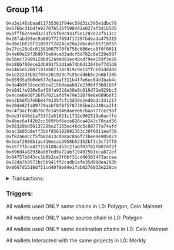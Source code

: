 ## Group 114

```0x7e5e0153eb432d972cbeed2315eb374a80343816
0xa3e146abaad11735361f94ec59d31c395e1dbc79
0x676bcd1bdfe92707b516f598442a027af2d1b5d5
0xafff62e9ed3273fc5f69c933f5e1207e23f513cc
0x28fabd93ec9a80b7727094f1729fbdeada475315
0xd8e1bf25f318997f2d24ce20a2dbcde585710f55
0x27cc28e0c01381007570fb756c606eca0f0f0011
0x4e60e19f3b9076e64ce03adcf6d782c8e529e507
0x5bec72909120bd52a9a081ec48cd79ee259f3e26
0xb8bbf00ece2db991f51d1a67db6d1364be77d1d8
0x6465e52007191e807134c919c9e13ffc691dd4dd
0x1e222d3b52f89e261929c7c55edd6b5c2e6bf28b
0x95935a0b0de677e3aaaf311b4f7e6ec84d1bab4c
0xda4b9f39cec99ca2150daaab82e2396ff3b0185f
0xb8d1fe930e5af59fa9328e30e8c916d71e929bc3
0x4cce8e00f36f07021af8fe79e31879e8e089b0f3
0xe2b58fb7ebb8479135fcfc3d39e2ed0adc331217
0x20de82fa89779aabf8f8f5f87305be2a348ca3f4
0xc4f3acfed678cfe145946daee66cbaa777ce29af
0xbe3fd40d1a733f2a51021c1732e902519a6acffd
0x4bec6af42b2cc509fbf6ece826ca4243c78cad56
0x08328bd5613728be27155ec46dc5c88777a74afd
0xac1b05b8eff3bbf856182092363c30f0011eaf38
0xf82a60ccf5fb82413cd88ac8a6f73bee9e905023
0x3eaf2866b1ac410ecaa3958b52152bf3c3cf3ff0
0xb5f7f6ce427150188c452c2fa6f03762f087df2f
0x696d4a82930a867ed9a72abf194925b1eca872ef
0x84757b043cc1b0b2ce3f6bf31cd46383473accee
0x22da7b9572bc5b941ff2cadb1afe35d90dea293b
0x0667d1510df51cd40f8e84e1fab0276033e228ce
```
<details>
<summary>Transactions:</summary>

Hashes: 

Wallet: 0x7e5e0153eb432d972cbeed2315eb374a80343816

       Hash: 0x62f984bf52b447686d248e94bd196b88f6940efb9257ad23657034647e2dca65
         - source chain: Polygon
         - destination chain: Celo Mainnet
         - project: Merkly
         - contract: 0x0e1f20075c90ab31fc2dd91e536e6990262cf76d
         - value USD: 0.03101855912
       Hash: 0xb42dfd9412f575bb43f8035dba6a431c9510f7b66dcf84bf53ac11ad1f4a7eb3
         - source chain: Polygon
         - destination chain: Celo Mainnet
         - project: Merkly
         - contract: 0x0e1f20075c90ab31fc2dd91e536e6990262cf76d
         - value USD: 0.03102455143
       Hash: 0x7feb4178f2c56a7969a7f65d56de6fd495a2d43cbf9c9c50b790575aae875e83
         - source chain: Polygon
         - destination chain: Celo Mainnet
         - project: Merkly
         - contract: 0x0e1f20075c90ab31fc2dd91e536e6990262cf76d
         - value USD: 0.03078061819
       Hash: 0xbac7182d89a2a31905fd07c59ec33273e3324fdb9c20f61c9355b4344380f0eb
         - source chain: Polygon
         - destination chain: Celo Mainnet
         - project: Merkly
         - contract: 0x0e1f20075c90ab31fc2dd91e536e6990262cf76d
         - value USD: 0.02561695299
       Hash: 0x33000745a811a9e25eb7d8b11df18de00040c068154222b09fbe7005447a8d6e
         - source chain: Polygon
         - destination chain: Celo Mainnet
         - project: Merkly
         - contract: 0xa184998ec58dc1da77a1f9f1e361541257a50cf4
         - value USD: 2.392664822e-05
Wallet: 0xa3e146abaad11735361f94ec59d31c395e1dbc79

       Hash:0x4f907ad8d56dbd32e7a86129a725158742bc688adb3ecf997310663bf4a0e61a
         - source chain: Polygon
         - destination chain: Celo Mainnet
         - project: Merkly
         - contract: 0x0e1f20075c90ab31fc2dd91e536e6990262cf76d
         - value USD: 0.03016553489
       Hash:0x75a6a139b7d437b96b73c0c3f481add2fdd77962cf124991d0aac3ef92467003
         - source chain: Polygon
         - destination chain: Celo Mainnet
         - project: Merkly
         - contract: 0x0e1f20075c90ab31fc2dd91e536e6990262cf76d
         - value USD: 0.02510041634
       Hash:0xf4ede1d8768a57e6a343d008cc253d9428e942f5798ca35c259b4e2900ac3c3f
         - source chain: Polygon
         - destination chain: Celo Mainnet
         - project: Merkly
         - contract: 0x0e1f20075c90ab31fc2dd91e536e6990262cf76d
         - value USD: 0.03022266622
       Hash:0x7ef857587220f72d9752974296957b904fadaa729e18a3137eba6afaf65649a7
         - source chain: Polygon
         - destination chain: Celo Mainnet
         - project: Merkly
         - contract: 0x0e1f20075c90ab31fc2dd91e536e6990262cf76d
         - value USD: 0.02504791375
       Hash:0x0f4c20889700de505fc4b8446c71c01b7767ce756630c62076d7d2f3c9495586
         - source chain: Polygon
         - destination chain: Celo Mainnet
         - project: Merkly
         - contract: 0xa184998ec58dc1da77a1f9f1e361541257a50cf4
         - value USD: 3.20158117e-05
Wallet: 0x676bcd1bdfe92707b516f598442a027af2d1b5d5

       Hash:0x5816490a8bc4bbc3cd99446be983efa312c53d8a94266b578050b83f27e4410b
         - source chain: Polygon
         - destination chain: Celo Mainnet
         - project: Merkly
         - contract: 0x0e1f20075c90ab31fc2dd91e536e6990262cf76d
         - value USD: 0.02956041834
       Hash:0x86766dbc3fe951c121e8fc7aacadc236238b2791dab53f99cb9b22fe7fba27d4
         - source chain: Polygon
         - destination chain: Celo Mainnet
         - project: Merkly
         - contract: 0x0e1f20075c90ab31fc2dd91e536e6990262cf76d
         - value USD: 0.0289820464
       Hash:0xc8aefc910429e94d948d06ea85a9707917bc8cb6083b0e1212f7180048d6df0b
         - source chain: Polygon
         - destination chain: Celo Mainnet
         - project: Merkly
         - contract: 0x0e1f20075c90ab31fc2dd91e536e6990262cf76d
         - value USD: 0.02587080167
       Hash:0xb35599f948da55db57cc64e7ff8db44e0f45944ab9efe37c04740b661f19a06d
         - source chain: Polygon
         - destination chain: Celo Mainnet
         - project: Merkly
         - contract: 0x0e1f20075c90ab31fc2dd91e536e6990262cf76d
         - value USD: 0.02471972953
       Hash:0xb03c5ff67c90b12e98e4accc0ae748228157b45d077546fc1857e7f340ab037a
         - source chain: Polygon
         - destination chain: Celo Mainnet
         - project: Merkly
         - contract: 0xa184998ec58dc1da77a1f9f1e361541257a50cf4
         - value USD: 2.390220555e-05
Wallet: 0xafff62e9ed3273fc5f69c933f5e1207e23f513cc

       Hash:0xe1cc7a88fc1f4b3ef0c2cd9ee248d2a282c4e4e0706003e61cbd01f7f50d1f6d
         - source chain: Polygon
         - destination chain: Celo Mainnet
         - project: Merkly
         - contract: 0x0e1f20075c90ab31fc2dd91e536e6990262cf76d
         - value USD: 0.02632283048
       Hash:0xeb8095107fb830cd9083917635f390df5dd37818969813493b75f484d638ac71
         - source chain: Polygon
         - destination chain: Celo Mainnet
         - project: Merkly
         - contract: 0x0e1f20075c90ab31fc2dd91e536e6990262cf76d
         - value USD: 0.02818593634
       Hash:0x52aa1d067aa2bf5f1d22da306c332368212763a00506a6acc0bd31691237d05b
         - source chain: Polygon
         - destination chain: Celo Mainnet
         - project: Merkly
         - contract: 0x0e1f20075c90ab31fc2dd91e536e6990262cf76d
         - value USD: 0.03025723673
       Hash:0x5d7844d9b2614b5df0f396367b1e2c511f0792620a2151d996e5a9d116653b2e
         - source chain: Polygon
         - destination chain: Celo Mainnet
         - project: Merkly
         - contract: 0x0e1f20075c90ab31fc2dd91e536e6990262cf76d
         - value USD: 0.02581062733
       Hash:0x1610c403273d171e591baaba46e63c5c9e1748f1ab525d27de509a8648e2ddd0
         - source chain: Polygon
         - destination chain: Celo Mainnet
         - project: Merkly
         - contract: 0xa184998ec58dc1da77a1f9f1e361541257a50cf4
         - value USD: 4.615531971e-06
Wallet: 0x28fabd93ec9a80b7727094f1729fbdeada475315

       Hash:0xdeabedcc5622724a86c978fe4196f02c3f9f1827f5aa9b33b292c22285a62b74
         - source chain: Polygon
         - destination chain: Celo Mainnet
         - project: Merkly
         - contract: 0x0e1f20075c90ab31fc2dd91e536e6990262cf76d
         - value USD: 0.02849086314
       Hash:0xde5a2ebac9a2e54a0810b6615d4fef021ccd391429a5e741143747395b1dca05
         - source chain: Polygon
         - destination chain: Celo Mainnet
         - project: Merkly
         - contract: 0x0e1f20075c90ab31fc2dd91e536e6990262cf76d
         - value USD: 0.03082908505
       Hash:0x1edab8fa74b1570474d6c239fd56b17c5e18a6fa74147fb26768769415b18cd3
         - source chain: Polygon
         - destination chain: Celo Mainnet
         - project: Merkly
         - contract: 0x0e1f20075c90ab31fc2dd91e536e6990262cf76d
         - value USD: 0.02651718982
       Hash:0x79c40196bfd8dd04f03759ecc07f338094a33331b6ee5d6f8346b68a7022837a
         - source chain: Polygon
         - destination chain: Celo Mainnet
         - project: Merkly
         - contract: 0x0e1f20075c90ab31fc2dd91e536e6990262cf76d
         - value USD: 0.02460969241
       Hash:0x5b7daf62ed5e1267ffafc16a7c41259f626b8e3ea8e7d16650191d831f817dee
         - source chain: Polygon
         - destination chain: Celo Mainnet
         - project: Merkly
         - contract: 0xa184998ec58dc1da77a1f9f1e361541257a50cf4
         - value USD: 2.952789713e-05
Wallet: 0xd8e1bf25f318997f2d24ce20a2dbcde585710f55

       Hash:0xda58099b5269f238b2753134fdaa0d33cbec2d11a0a48b03e40aa6b16eca35e8
         - source chain: Polygon
         - destination chain: Celo Mainnet
         - project: Merkly
         - contract: 0x0e1f20075c90ab31fc2dd91e536e6990262cf76d
         - value USD: 0.03026931506
       Hash:0x3dd796939817bb4e8ebc1438548b61841bb8ef819c7e36f602b6e3699f7bec9c
         - source chain: Polygon
         - destination chain: Celo Mainnet
         - project: Merkly
         - contract: 0x0e1f20075c90ab31fc2dd91e536e6990262cf76d
         - value USD: 0.02709306558
       Hash:0x5d949d543ae3e650e703ad6d52d0f3e816cf163d5b3ea009247d0d2291dfb6cc
         - source chain: Polygon
         - destination chain: Celo Mainnet
         - project: Merkly
         - contract: 0x0e1f20075c90ab31fc2dd91e536e6990262cf76d
         - value USD: 0.02767007617
       Hash:0xdc7fbcdd2d606088230af8872f09689165adcbcecda45d90ba4114109a2047ee
         - source chain: Polygon
         - destination chain: Celo Mainnet
         - project: Merkly
         - contract: 0x0e1f20075c90ab31fc2dd91e536e6990262cf76d
         - value USD: 0.02491702187
       Hash:0xffe778a7b319209e0c3ef4a64db93aba1e6f01f48496d59459c81ba0616979ce
         - source chain: Polygon
         - destination chain: Celo Mainnet
         - project: Merkly
         - contract: 0x0e1f20075c90ab31fc2dd91e536e6990262cf76d
         - value USD: 0.02603361646
Wallet: 0x27cc28e0c01381007570fb756c606eca0f0f0011

       Hash:0x9d75542d0e7971b1e98dc9325d4c5584438a439b5d5ece93a7b61e1787655973
         - source chain: Polygon
         - destination chain: Celo Mainnet
         - project: Merkly
         - contract: 0x0e1f20075c90ab31fc2dd91e536e6990262cf76d
         - value USD: 0.02703706184
       Hash:0xcab016617b59d33cb181319230e1ae84cb34f7517f99f77f83aeef031f8b8841
         - source chain: Polygon
         - destination chain: Celo Mainnet
         - project: Merkly
         - contract: 0x0e1f20075c90ab31fc2dd91e536e6990262cf76d
         - value USD: 0.02676781584
       Hash:0xa0bc9d8e10e3630c819b5914304a77ecdf51b10c6c970ae2e6258f0e94325fea
         - source chain: Polygon
         - destination chain: Celo Mainnet
         - project: Merkly
         - contract: 0x0e1f20075c90ab31fc2dd91e536e6990262cf76d
         - value USD: 0.03069700579
       Hash:0xbc103588da9953f9fafd406b3bf47d27df8a958570f0403b3e3a23f39f6486c6
         - source chain: Polygon
         - destination chain: Celo Mainnet
         - project: Merkly
         - contract: 0x0e1f20075c90ab31fc2dd91e536e6990262cf76d
         - value USD: 0.02342839647
       Hash:0x82e586d7bd5482577e7bddfaaece53e689faecd0fc1a56d1b9c2bf310ce6573d
         - source chain: Polygon
         - destination chain: Celo Mainnet
         - project: Merkly
         - contract: 0x0e1f20075c90ab31fc2dd91e536e6990262cf76d
         - value USD: 0.02492304315
Wallet: 0x4e60e19f3b9076e64ce03adcf6d782c8e529e507

       Hash:0x6070a9729de9d20b8843ce0136ed4dd20e51381b56bcc0b7d61cfeb7617e5b3d
         - source chain: Polygon
         - destination chain: Celo Mainnet
         - project: Merkly
         - contract: 0x0e1f20075c90ab31fc2dd91e536e6990262cf76d
         - value USD: 0.02516359022
       Hash:0xaa7d6f39e1c8574c7ce6d64d79f9d95caa2a4908f72b9bc4ddcdc1a8a87a53af
         - source chain: Polygon
         - destination chain: Celo Mainnet
         - project: Merkly
         - contract: 0x0e1f20075c90ab31fc2dd91e536e6990262cf76d
         - value USD: 0.02407529437
       Hash:0xc0014839481d93b533af3c03dd36ce385ab0dd4bc2f42ee126d830e7844bb6f4
         - source chain: Polygon
         - destination chain: Celo Mainnet
         - project: Merkly
         - contract: 0x0e1f20075c90ab31fc2dd91e536e6990262cf76d
         - value USD: 0.02789357854
       Hash:0xdc5e9d6547c2343266ec318a3846d01e8f2cc592dafe8d1be5dea7a13bfd8e12
         - source chain: Polygon
         - destination chain: Celo Mainnet
         - project: Merkly
         - contract: 0x0e1f20075c90ab31fc2dd91e536e6990262cf76d
         - value USD: 0.02850984142
       Hash:0xd35426148a42fc0e33c90852a59dfeaf5034b9f1ae834f2d5e8e867ee21d049e
         - source chain: Polygon
         - destination chain: Celo Mainnet
         - project: Merkly
         - contract: 0x0e1f20075c90ab31fc2dd91e536e6990262cf76d
         - value USD: 0.0269328602
Wallet: 0x5bec72909120bd52a9a081ec48cd79ee259f3e26

       Hash:0x9312b55b9155b7424d22c56187d407dcdecf410728fb9e6d1de1411d8aad7ae8
         - source chain: Polygon
         - destination chain: Celo Mainnet
         - project: Merkly
         - contract: 0x0e1f20075c90ab31fc2dd91e536e6990262cf76d
         - value USD: 0.02441531014
       Hash:0xdf3d0d92d8362e111394fd5450abcafa0393e1adcdd2f65c63462474b1267d71
         - source chain: Polygon
         - destination chain: Celo Mainnet
         - project: Merkly
         - contract: 0x0e1f20075c90ab31fc2dd91e536e6990262cf76d
         - value USD: 0.02998616587
       Hash:0xbc3c55792ae33ab14ac5edec75ecf660be8271b2ca721d098f95888facbd98fd
         - source chain: Polygon
         - destination chain: Celo Mainnet
         - project: Merkly
         - contract: 0x0e1f20075c90ab31fc2dd91e536e6990262cf76d
         - value USD: 0.03162719372
       Hash:0xdcf42d8875bd8ebd23648d8b9bea24d57c537791e1963c6b1c2a7ee29fcd85ab
         - source chain: Polygon
         - destination chain: Celo Mainnet
         - project: Merkly
         - contract: 0x0e1f20075c90ab31fc2dd91e536e6990262cf76d
         - value USD: 0.02341488398
       Hash:0xbf51c8f65aeb67ea3820b5de86f21a8741c26b787185917fc42c55d0cdf367bf
         - source chain: Polygon
         - destination chain: Celo Mainnet
         - project: Merkly
         - contract: 0x0e1f20075c90ab31fc2dd91e536e6990262cf76d
         - value USD: 0.02599101215
Wallet: 0xb8bbf00ece2db991f51d1a67db6d1364be77d1d8

       Hash:0x3e3afac37ab6de43c7a232efa47ad97b697251cd02dc6245974d8d827d93606b
         - source chain: Polygon
         - destination chain: Celo Mainnet
         - project: Merkly
         - contract: 0x0e1f20075c90ab31fc2dd91e536e6990262cf76d
         - value USD: 0.02517230036
       Hash:0x09bcfd25c602e1cd35d4d72709c71ee7be47a260e863623aa1f1f64b38403f51
         - source chain: Polygon
         - destination chain: Celo Mainnet
         - project: Merkly
         - contract: 0x0e1f20075c90ab31fc2dd91e536e6990262cf76d
         - value USD: 0.02886314774
       Hash:0x7bc446fb7e8ee5a781f9f22b50274ff6a78960f7a47ec2fbf23e6f87dd691441
         - source chain: Polygon
         - destination chain: Celo Mainnet
         - project: Merkly
         - contract: 0x0e1f20075c90ab31fc2dd91e536e6990262cf76d
         - value USD: 0.02977324958
       Hash:0xdc1367368a3c9f54224e60c907f42c7b8ab864d646abda2044c823391089484b
         - source chain: Polygon
         - destination chain: Celo Mainnet
         - project: Merkly
         - contract: 0x0e1f20075c90ab31fc2dd91e536e6990262cf76d
         - value USD: 0.02490050661
       Hash:0x753aa05f1800d0098d8c20aaa7c8ff8af4b348d7297aa420da171273b40e9b8e
         - source chain: Polygon
         - destination chain: Celo Mainnet
         - project: Merkly
         - contract: 0x0e1f20075c90ab31fc2dd91e536e6990262cf76d
         - value USD: 0.02263116469
Wallet: 0x6465e52007191e807134c919c9e13ffc691dd4dd

       Hash:0x4e8a9fc95bed744cbe81aef07333fd81b397bdaa31b0168b3d355f103770341f
         - source chain: Polygon
         - destination chain: Celo Mainnet
         - project: Merkly
         - contract: 0x0e1f20075c90ab31fc2dd91e536e6990262cf76d
         - value USD: 0.02676546388
       Hash:0x8bf69c0bb4f1f451e3383862ce378a8c6c404a868fa39839bbaa311797660383
         - source chain: Polygon
         - destination chain: Celo Mainnet
         - project: Merkly
         - contract: 0x0e1f20075c90ab31fc2dd91e536e6990262cf76d
         - value USD: 0.02529716974
       Hash:0xc4ae5a4c7805cb843b3b84b72466cb89377370472f762c70749e76157d418917
         - source chain: Polygon
         - destination chain: Celo Mainnet
         - project: Merkly
         - contract: 0x0e1f20075c90ab31fc2dd91e536e6990262cf76d
         - value USD: 0.02928372074
       Hash:0x991d65af156ee89f4641dc11d8cb6ea59af9a14281698f48bf57de3feabf3fd2
         - source chain: Polygon
         - destination chain: Celo Mainnet
         - project: Merkly
         - contract: 0x0e1f20075c90ab31fc2dd91e536e6990262cf76d
         - value USD: 0.02811948075
       Hash:0xc8b0993427f21ed44a93f5895cebdda58675bba39faac09fee73e9d99efd550a
         - source chain: Polygon
         - destination chain: Celo Mainnet
         - project: Merkly
         - contract: 0x0e1f20075c90ab31fc2dd91e536e6990262cf76d
         - value USD: 0.02790905534
       Hash:0xd1b3c11f4fd8ce14e6f8055c85c9d5db0391fb18d45417a700a1f5a91946e697
         - source chain: Polygon
         - destination chain: Celo Mainnet
         - project: Merkly
         - contract: 0xa184998ec58dc1da77a1f9f1e361541257a50cf4
         - value USD: 1.172578734e-05
Wallet: 0x1e222d3b52f89e261929c7c55edd6b5c2e6bf28b

       Hash:0x9def53c1fd92b2bda0964c0cd86c232536b5bf0e0d946aab24a911af1a970e93
         - source chain: Polygon
         - destination chain: Celo Mainnet
         - project: Merkly
         - contract: 0x0e1f20075c90ab31fc2dd91e536e6990262cf76d
         - value USD: 0.02462752079
       Hash:0xa9403fcee18df166258aaa2a5102adef9875a54c0eaed416772bc99b27dc1ad9
         - source chain: Polygon
         - destination chain: Celo Mainnet
         - project: Merkly
         - contract: 0x0e1f20075c90ab31fc2dd91e536e6990262cf76d
         - value USD: 0.03046938001
       Hash:0x7eb1004c466a69d86dff8616d351b4696830687e3528b93accff53d8e5c3efcd
         - source chain: Polygon
         - destination chain: Celo Mainnet
         - project: Merkly
         - contract: 0x0e1f20075c90ab31fc2dd91e536e6990262cf76d
         - value USD: 0.02545077721
       Hash:0xa49bf23552348611905dbdc36c5bffeed7eab75e8ae33cfce4e191260e312d59
         - source chain: Polygon
         - destination chain: Celo Mainnet
         - project: Merkly
         - contract: 0x0e1f20075c90ab31fc2dd91e536e6990262cf76d
         - value USD: 0.02829514306
       Hash:0x3557dba7d8ff78889a32348a213178c442e8a7b335bd6680e616f83e5198b241
         - source chain: Polygon
         - destination chain: Celo Mainnet
         - project: Merkly
         - contract: 0x0e1f20075c90ab31fc2dd91e536e6990262cf76d
         - value USD: 0.02428454991
       Hash:0x76ac941eef5543bec9d2d18634678c651ba8a37ad5e1df1863fbf7bfb27c8354
         - source chain: Polygon
         - destination chain: Celo Mainnet
         - project: Merkly
         - contract: 0xa184998ec58dc1da77a1f9f1e361541257a50cf4
         - value USD: 2.760881856e-05
Wallet: 0x95935a0b0de677e3aaaf311b4f7e6ec84d1bab4c

       Hash:0x4ee03c39f44a44c4abd54a9afb567b95f6640286e931f3067dfb1c7425bb0197
         - source chain: Polygon
         - destination chain: Celo Mainnet
         - project: Merkly
         - contract: 0x0e1f20075c90ab31fc2dd91e536e6990262cf76d
         - value USD: 0.02804347875
       Hash:0xc4e210bd02a63d5e0596600805399f5ce3c5a0b713ef2539f205a04925e61a08
         - source chain: Polygon
         - destination chain: Celo Mainnet
         - project: Merkly
         - contract: 0x0e1f20075c90ab31fc2dd91e536e6990262cf76d
         - value USD: 0.03043141884
       Hash:0xa1caa0887d12ce9c2ff79451271a0a37839afc3c2af9685e2ac9cd240336f83a
         - source chain: Polygon
         - destination chain: Celo Mainnet
         - project: Merkly
         - contract: 0x0e1f20075c90ab31fc2dd91e536e6990262cf76d
         - value USD: 0.02539767598
       Hash:0xfc51ce7ce564e44d65ad2426d8a9db8ea9eab9cb80df6ffa551a2ea0c55d3552
         - source chain: Polygon
         - destination chain: Celo Mainnet
         - project: Merkly
         - contract: 0x0e1f20075c90ab31fc2dd91e536e6990262cf76d
         - value USD: 0.02505890296
       Hash:0xea57162c5fa614fd70be5f38ea5e9016c723e0b51998ec418b815ed9c6829c64
         - source chain: Polygon
         - destination chain: Celo Mainnet
         - project: Merkly
         - contract: 0x0e1f20075c90ab31fc2dd91e536e6990262cf76d
         - value USD: 0.02197679059
       Hash:0xa199bff2d1a08de3693ac7b17824c8191350a096b4be5c11169ee3945edf7106
         - source chain: Polygon
         - destination chain: Celo Mainnet
         - project: Merkly
         - contract: 0xa184998ec58dc1da77a1f9f1e361541257a50cf4
         - value USD: 1.45895521e-05
Wallet: 0xda4b9f39cec99ca2150daaab82e2396ff3b0185f

       Hash:0x2202628212907226d9a4130fb9adb1591c613812ef5464a13c62c68c52a9799c
         - source chain: Polygon
         - destination chain: Celo Mainnet
         - project: Merkly
         - contract: 0x0e1f20075c90ab31fc2dd91e536e6990262cf76d
         - value USD: 0.03059475751
       Hash:0xfa0f2411437a3bb77709e138d619684b9c091d91b84c62534163f970c3c6712d
         - source chain: Polygon
         - destination chain: Celo Mainnet
         - project: Merkly
         - contract: 0x0e1f20075c90ab31fc2dd91e536e6990262cf76d
         - value USD: 0.02650243709
       Hash:0xc47721dd508c6c8f3a69e8e191f9e55fe34d7707e7a3897f4c9f1ee40d6af9c3
         - source chain: Polygon
         - destination chain: Celo Mainnet
         - project: Merkly
         - contract: 0x0e1f20075c90ab31fc2dd91e536e6990262cf76d
         - value USD: 0.02640820853
       Hash:0xc151602ed7895a1f05782c9dd685c47bed750351d0d84bcc359f02e6d94c213f
         - source chain: Polygon
         - destination chain: Celo Mainnet
         - project: Merkly
         - contract: 0x0e1f20075c90ab31fc2dd91e536e6990262cf76d
         - value USD: 0.02420086018
       Hash:0x6ffae388be9661251e7d72f24c7c2eda0267e627c5f4053315c1c6297bdd85b8
         - source chain: Polygon
         - destination chain: Celo Mainnet
         - project: Merkly
         - contract: 0x0e1f20075c90ab31fc2dd91e536e6990262cf76d
         - value USD: 0.02636285091
       Hash:0xba5aba1925c24128d57e4fbe5ac75bbf70bdbb83b79c0c88bca2e91ecaba30a6
         - source chain: Polygon
         - destination chain: Celo Mainnet
         - project: Merkly
         - contract: 0xa184998ec58dc1da77a1f9f1e361541257a50cf4
         - value USD: 2.790899051e-05
Wallet: 0xb8d1fe930e5af59fa9328e30e8c916d71e929bc3

       Hash:0x7bebadc61675e2e3fabd32c8ae99839fc9e5e8131c2899b0462ac24af0c967a8
         - source chain: Polygon
         - destination chain: Celo Mainnet
         - project: Merkly
         - contract: 0x0e1f20075c90ab31fc2dd91e536e6990262cf76d
         - value USD: 0.02919242521
       Hash:0xfb16d978f25a366a71a6c21e46287521a6cf1cacc38c71275a5c9e6be1e9c2bc
         - source chain: Polygon
         - destination chain: Celo Mainnet
         - project: Merkly
         - contract: 0x0e1f20075c90ab31fc2dd91e536e6990262cf76d
         - value USD: 0.02563012089
       Hash:0xddc230d0013b0def75345c20f911b10537d1342343e232ee929279268b9e2b8e
         - source chain: Polygon
         - destination chain: Celo Mainnet
         - project: Merkly
         - contract: 0x0e1f20075c90ab31fc2dd91e536e6990262cf76d
         - value USD: 0.02952750367
       Hash:0x132123c4dda016d458d537c184d2b98ed5960d05edd878bb047ccd8f13942443
         - source chain: Polygon
         - destination chain: Celo Mainnet
         - project: Merkly
         - contract: 0x0e1f20075c90ab31fc2dd91e536e6990262cf76d
         - value USD: 0.02499605649
       Hash:0x6a4ff107df2cfda8f9eec6ef84177c6338204e34dba9159e044813608934c4b0
         - source chain: Polygon
         - destination chain: Celo Mainnet
         - project: Merkly
         - contract: 0x0e1f20075c90ab31fc2dd91e536e6990262cf76d
         - value USD: 0.02223887479
       Hash:0x266492a0c65af4106786f433103f15e268f7e92264923b181af8d7c1453b1e16
         - source chain: Polygon
         - destination chain: Celo Mainnet
         - project: Merkly
         - contract: 0xa184998ec58dc1da77a1f9f1e361541257a50cf4
         - value USD: 3.135525019e-05
Wallet: 0x4cce8e00f36f07021af8fe79e31879e8e089b0f3

       Hash:0xb44f83446678caf28e766345d0d157e25526685ebcef985efd6dcf5932b5de48
         - source chain: Polygon
         - destination chain: Celo Mainnet
         - project: Merkly
         - contract: 0x0e1f20075c90ab31fc2dd91e536e6990262cf76d
         - value USD: 0.02953007591
       Hash:0xc00aa36a87d9dbfa9e689072b281f22f264d2dcd497ffcaa335c64003631d2c6
         - source chain: Polygon
         - destination chain: Celo Mainnet
         - project: Merkly
         - contract: 0x0e1f20075c90ab31fc2dd91e536e6990262cf76d
         - value USD: 0.03104670624
       Hash:0x21008ebf5a5179c5e5ef0db3611020540cd8e8e5b73914a14c43775ddb862ae1
         - source chain: Polygon
         - destination chain: Celo Mainnet
         - project: Merkly
         - contract: 0x0e1f20075c90ab31fc2dd91e536e6990262cf76d
         - value USD: 0.03216647403
       Hash:0x504c67d471a409fe3ff413ca0cc868cb6ba3e0869c1444eb26dd3feff9df6889
         - source chain: Polygon
         - destination chain: Celo Mainnet
         - project: Merkly
         - contract: 0x0e1f20075c90ab31fc2dd91e536e6990262cf76d
         - value USD: 0.02727712515
       Hash:0xffde9a23cba292ef5f2b6fbbd2a70b43557f51d9fa71aca1594313c2a9d242ca
         - source chain: Polygon
         - destination chain: Celo Mainnet
         - project: Merkly
         - contract: 0x0e1f20075c90ab31fc2dd91e536e6990262cf76d
         - value USD: 0.02489031302
       Hash:0xc3f3fb13196df3033bbfc3fd85e698f920703d2041358b56b927c4891cd3558b
         - source chain: Polygon
         - destination chain: Celo Mainnet
         - project: Merkly
         - contract: 0xa184998ec58dc1da77a1f9f1e361541257a50cf4
         - value USD: 6.069973193e-06
Wallet: 0xe2b58fb7ebb8479135fcfc3d39e2ed0adc331217

       Hash:0x11baffc339161e947116b770bcd328cdb16d41c792ac60335cd4c0ccc509c45a
         - source chain: Polygon
         - destination chain: Celo Mainnet
         - project: Merkly
         - contract: 0x0e1f20075c90ab31fc2dd91e536e6990262cf76d
         - value USD: 0.0287523857
       Hash:0x84c83652d0479494cb06d9d9c0b5e9abcb681bf72154cabec9746b847138a216
         - source chain: Polygon
         - destination chain: Celo Mainnet
         - project: Merkly
         - contract: 0x0e1f20075c90ab31fc2dd91e536e6990262cf76d
         - value USD: 0.02737712586
       Hash:0xb00b4a6c039813a4b150f869719cbfab41ca81be68df182860ea2b899d3e23a4
         - source chain: Polygon
         - destination chain: Celo Mainnet
         - project: Merkly
         - contract: 0x0e1f20075c90ab31fc2dd91e536e6990262cf76d
         - value USD: 0.02999656456
       Hash:0x0dce276f9651657ae6611b72efc6bb93c8c6a232df9fda4b97618af94dea63d7
         - source chain: Polygon
         - destination chain: Celo Mainnet
         - project: Merkly
         - contract: 0x0e1f20075c90ab31fc2dd91e536e6990262cf76d
         - value USD: 0.02412280569
       Hash:0xaf435eadaed6610d2c76b7248ea75ffdac52b375c78c10636c584355df826f4c
         - source chain: Polygon
         - destination chain: Celo Mainnet
         - project: Merkly
         - contract: 0x0e1f20075c90ab31fc2dd91e536e6990262cf76d
         - value USD: 0.02842628904
       Hash:0xedae2f3f98fa909862b1c3dbf87c80d7e73c5defa0f129a66e7f272897a64aa4
         - source chain: Polygon
         - destination chain: Celo Mainnet
         - project: Merkly
         - contract: 0xa184998ec58dc1da77a1f9f1e361541257a50cf4
         - value USD: 1.681280901e-05
Wallet: 0x20de82fa89779aabf8f8f5f87305be2a348ca3f4

       Hash:0xa4638efab229731063ecb05f8083660b4aa2c5266de65480ea9ed0f3da5c79f7
         - source chain: Polygon
         - destination chain: Celo Mainnet
         - project: Merkly
         - contract: 0x0e1f20075c90ab31fc2dd91e536e6990262cf76d
         - value USD: 0.02932437962
       Hash:0x89320754a3b710e8c26c58e271e680e32f170ddde176203064787cbb8b86d592
         - source chain: Polygon
         - destination chain: Celo Mainnet
         - project: Merkly
         - contract: 0x0e1f20075c90ab31fc2dd91e536e6990262cf76d
         - value USD: 0.0289651684
       Hash:0x96d5461df478d4482abcd9e365290fa48d6e84a5fb70c24cb7c2d7fe9d79390d
         - source chain: Polygon
         - destination chain: Celo Mainnet
         - project: Merkly
         - contract: 0x0e1f20075c90ab31fc2dd91e536e6990262cf76d
         - value USD: 0.02663268192
       Hash:0x33dbc107794e5a8f95efc0e3db1314f48ed1d7014c0970756475ad3b5192a849
         - source chain: Polygon
         - destination chain: Celo Mainnet
         - project: Merkly
         - contract: 0x0e1f20075c90ab31fc2dd91e536e6990262cf76d
         - value USD: 0.02400943331
       Hash:0xcbbc334ea5232a95a78cf6b15d09610be7a10def795eefa4287433e96cbc0d46
         - source chain: Polygon
         - destination chain: Celo Mainnet
         - project: Merkly
         - contract: 0x0e1f20075c90ab31fc2dd91e536e6990262cf76d
         - value USD: 0.02573642416
       Hash:0x3d918f7f0830b9b8884ad8115c686ee4db61a282b6f657ff978cf84abb54f7b2
         - source chain: Polygon
         - destination chain: Celo Mainnet
         - project: Merkly
         - contract: 0xa184998ec58dc1da77a1f9f1e361541257a50cf4
         - value USD: 2.104972564e-05
Wallet: 0xc4f3acfed678cfe145946daee66cbaa777ce29af

       Hash:0x39a624448b1d0da1e467a3b711d471942bfa765d2d9d904980b06b85e3434242
         - source chain: Polygon
         - destination chain: Celo Mainnet
         - project: Merkly
         - contract: 0x0e1f20075c90ab31fc2dd91e536e6990262cf76d
         - value USD: 0.02992248114
       Hash:0xbe667c21c380af46f747ce1a2b87e814b15742ee8fec3340433954579878946a
         - source chain: Polygon
         - destination chain: Celo Mainnet
         - project: Merkly
         - contract: 0x0e1f20075c90ab31fc2dd91e536e6990262cf76d
         - value USD: 0.02762229179
       Hash:0x31fea8b4a9fcc958c78a0bf8290e73dbdc6dcda75b0907aec53195d5a7c7357f
         - source chain: Polygon
         - destination chain: Celo Mainnet
         - project: Merkly
         - contract: 0x0e1f20075c90ab31fc2dd91e536e6990262cf76d
         - value USD: 0.02437587953
       Hash:0x0f8fb1748d889cbbaabbb872a261ff32bd936cce3bff79074d56c58e7b8eeae9
         - source chain: Polygon
         - destination chain: Celo Mainnet
         - project: Merkly
         - contract: 0x0e1f20075c90ab31fc2dd91e536e6990262cf76d
         - value USD: 0.0279006621
       Hash:0x4eb5b8008899084acc804d60ac0fd002a10870da0692cf3d91be42cae8eba416
         - source chain: Polygon
         - destination chain: Celo Mainnet
         - project: Merkly
         - contract: 0x0e1f20075c90ab31fc2dd91e536e6990262cf76d
         - value USD: 0.02365778764
       Hash:0x793b7a7d6573d26cfe8632f1dd7b4a49722f7513a35e97b0fda312ef7ddad6a6
         - source chain: Polygon
         - destination chain: Celo Mainnet
         - project: Merkly
         - contract: 0xa184998ec58dc1da77a1f9f1e361541257a50cf4
         - value USD: 1.733408319e-05
Wallet: 0xbe3fd40d1a733f2a51021c1732e902519a6acffd

       Hash:0xf1895f9a5ef8f91c5f006be78da32ef413db86f5a2b4cbe90154367c42290ab9
         - source chain: Polygon
         - destination chain: Celo Mainnet
         - project: Merkly
         - contract: 0x0e1f20075c90ab31fc2dd91e536e6990262cf76d
         - value USD: 0.02478086502
       Hash:0x6234ae5502e3b72ad1d1dd1132b0235c6be3614bdb9df210772a81faeb348d9f
         - source chain: Polygon
         - destination chain: Celo Mainnet
         - project: Merkly
         - contract: 0x0e1f20075c90ab31fc2dd91e536e6990262cf76d
         - value USD: 0.02920479833
       Hash:0x78981885ef10230d81fd3905347de99ef10c0cff76fd1eb1109b07cb205e46f1
         - source chain: Polygon
         - destination chain: Celo Mainnet
         - project: Merkly
         - contract: 0x0e1f20075c90ab31fc2dd91e536e6990262cf76d
         - value USD: 0.02599224887
       Hash:0x27b0ff7938bf67a2391c20aa1af97332ff5b3804c8bb5f8cdca8ab2d95414310
         - source chain: Polygon
         - destination chain: Celo Mainnet
         - project: Merkly
         - contract: 0x0e1f20075c90ab31fc2dd91e536e6990262cf76d
         - value USD: 0.02957613731
       Hash:0xbd0ad4de32e91a88631fb91eaa73444493645a6b53400a7db328775df2fca0e0
         - source chain: Polygon
         - destination chain: Celo Mainnet
         - project: Merkly
         - contract: 0x0e1f20075c90ab31fc2dd91e536e6990262cf76d
         - value USD: 0.02253050324
       Hash:0xad0cd07e5b9129b384ff5b192cbdc0ad1321e99fc84be848d9e21b67fc74ba54
         - source chain: Polygon
         - destination chain: Celo Mainnet
         - project: Merkly
         - contract: 0xa184998ec58dc1da77a1f9f1e361541257a50cf4
         - value USD: 2.087212423e-05
Wallet: 0x4bec6af42b2cc509fbf6ece826ca4243c78cad56

       Hash:0xeb71d085306db853db37e185d93b32c51fcba2a34d094aa1cd95f7c712f00952
         - source chain: Polygon
         - destination chain: Celo Mainnet
         - project: Merkly
         - contract: 0x0e1f20075c90ab31fc2dd91e536e6990262cf76d
         - value USD: 0.02770570804
       Hash:0x8d0ece0cdd0ac1b561c6792270fc681afd1ade6a91097d492afdffebfb7687c6
         - source chain: Polygon
         - destination chain: Celo Mainnet
         - project: Merkly
         - contract: 0x0e1f20075c90ab31fc2dd91e536e6990262cf76d
         - value USD: 0.02455534508
       Hash:0x1c5c9aa7b8ddd18940f2ee8fbeac5d03684c2065fe1a830489ce99934a11e701
         - source chain: Polygon
         - destination chain: Celo Mainnet
         - project: Merkly
         - contract: 0x0e1f20075c90ab31fc2dd91e536e6990262cf76d
         - value USD: 0.0313168543
       Hash:0x671bcd360ac6653899db132f70bb1ee196ac3246279a932401fce48edea53edd
         - source chain: Polygon
         - destination chain: Celo Mainnet
         - project: Merkly
         - contract: 0x0e1f20075c90ab31fc2dd91e536e6990262cf76d
         - value USD: 0.02973987184
       Hash:0x0d9c84e4eb08101531085285ce82c957161df13a94602a38cfb1ae5dafbbd845
         - source chain: Polygon
         - destination chain: Celo Mainnet
         - project: Merkly
         - contract: 0x0e1f20075c90ab31fc2dd91e536e6990262cf76d
         - value USD: 0.02854220464
       Hash:0x06fded8608308b835715598f0a9b19ad066d0066448e237998ebe97d423f3154
         - source chain: Polygon
         - destination chain: Celo Mainnet
         - project: Merkly
         - contract: 0xa184998ec58dc1da77a1f9f1e361541257a50cf4
         - value USD: 8.008657058e-06
Wallet: 0x08328bd5613728be27155ec46dc5c88777a74afd

       Hash:0x8c0137d3e667aa733ca04d0eebb8f47d4584f19416070ee07785623007588bcc
         - source chain: Polygon
         - destination chain: Celo Mainnet
         - project: Merkly
         - contract: 0x0e1f20075c90ab31fc2dd91e536e6990262cf76d
         - value USD: 0.02754748012
       Hash:0x28a420761b0f2b6609e08340a3ca5c1d95a6725b27977c9702f3dbee356c281c
         - source chain: Polygon
         - destination chain: Celo Mainnet
         - project: Merkly
         - contract: 0x0e1f20075c90ab31fc2dd91e536e6990262cf76d
         - value USD: 0.03051366805
       Hash:0x088a82dceed3cae3a43df8648ad6c2379520c853a8e58f031980880c670caad2
         - source chain: Polygon
         - destination chain: Celo Mainnet
         - project: Merkly
         - contract: 0x0e1f20075c90ab31fc2dd91e536e6990262cf76d
         - value USD: 0.0314986858
       Hash:0xc90327ed18951c812234dde1f697dde81bdf027431d1cf3a023af3b02ff95794
         - source chain: Polygon
         - destination chain: Celo Mainnet
         - project: Merkly
         - contract: 0x0e1f20075c90ab31fc2dd91e536e6990262cf76d
         - value USD: 0.02727862044
       Hash:0xbd168bca39cb0c103de2afba402bce0e96f02a9ed9f7844685136344fb20d732
         - source chain: Polygon
         - destination chain: Celo Mainnet
         - project: Merkly
         - contract: 0x0e1f20075c90ab31fc2dd91e536e6990262cf76d
         - value USD: 0.02587692543
       Hash:0xd48c14d0bb1630b36e03d8cdc1be8078f0f1be806f1fb434ef1f909f138c79fc
         - source chain: Polygon
         - destination chain: Celo Mainnet
         - project: Merkly
         - contract: 0xa184998ec58dc1da77a1f9f1e361541257a50cf4
         - value USD: 8.231494902e-06
Wallet: 0xac1b05b8eff3bbf856182092363c30f0011eaf38

       Hash:0x0e9d98b2bcb3f8f8f207c42b1f1b10aaf3cd40cb770ae70e9b7112b000de5d53
         - source chain: Polygon
         - destination chain: Celo Mainnet
         - project: Merkly
         - contract: 0x0e1f20075c90ab31fc2dd91e536e6990262cf76d
         - value USD: 0.03145966534
       Hash:0xe7ad963dca02f0e903ec2aff53d16848cd4fc85f55c20cf3241f93010f5989ba
         - source chain: Polygon
         - destination chain: Celo Mainnet
         - project: Merkly
         - contract: 0x0e1f20075c90ab31fc2dd91e536e6990262cf76d
         - value USD: 0.02691979617
       Hash:0xefc282c9a717eae7c1115f7cd39631bc796258ef3c596dee35b326fa1ea481ce
         - source chain: Polygon
         - destination chain: Celo Mainnet
         - project: Merkly
         - contract: 0x0e1f20075c90ab31fc2dd91e536e6990262cf76d
         - value USD: 0.02501470345
       Hash:0x991bd16030c7934c656bac83c722c76dabaf2824a8a33f01efe5974ad089e131
         - source chain: Polygon
         - destination chain: Celo Mainnet
         - project: Merkly
         - contract: 0x0e1f20075c90ab31fc2dd91e536e6990262cf76d
         - value USD: 0.02535567433
       Hash:0xa6db9d25abe82af68a82e5f12c837d2bcf2ed47375fca58e7b56ddb25826c5d6
         - source chain: Polygon
         - destination chain: Celo Mainnet
         - project: Merkly
         - contract: 0x0e1f20075c90ab31fc2dd91e536e6990262cf76d
         - value USD: 0.02191660686
       Hash:0xef4e03929381f44cfdc95f79464319ca25bd9299ffa2f41dddf645f138a07907
         - source chain: Polygon
         - destination chain: Celo Mainnet
         - project: Merkly
         - contract: 0xa184998ec58dc1da77a1f9f1e361541257a50cf4
         - value USD: 4.546842529e-06
Wallet: 0xf82a60ccf5fb82413cd88ac8a6f73bee9e905023

       Hash:0xab5514c68d89f6c7f082ee0f3764245bb24a54016a92e2c4b12b9e3b06405216
         - source chain: Polygon
         - destination chain: Celo Mainnet
         - project: Merkly
         - contract: 0x0e1f20075c90ab31fc2dd91e536e6990262cf76d
         - value USD: 0.026645581
       Hash:0x4e5d90f5ac3640c20df29060c909e2c77f7c4a38f7a458be6fa66d19edc477f0
         - source chain: Polygon
         - destination chain: Celo Mainnet
         - project: Merkly
         - contract: 0x0e1f20075c90ab31fc2dd91e536e6990262cf76d
         - value USD: 0.02738191143
       Hash:0x01380d788250768f7b2350584872fe0bf227376d1741b20282283a5940286a65
         - source chain: Polygon
         - destination chain: Celo Mainnet
         - project: Merkly
         - contract: 0x0e1f20075c90ab31fc2dd91e536e6990262cf76d
         - value USD: 0.03115835517
       Hash:0x15bd80a3256de93ac137dc7420b119e19ef043f2f196c0c851b58eb483781ce8
         - source chain: Polygon
         - destination chain: Celo Mainnet
         - project: Merkly
         - contract: 0x0e1f20075c90ab31fc2dd91e536e6990262cf76d
         - value USD: 0.02921128595
       Hash:0xc62cd740a513b3c97bd1e3da0e7a8868227f775979508354da30e8e94c325c5d
         - source chain: Polygon
         - destination chain: Celo Mainnet
         - project: Merkly
         - contract: 0x0e1f20075c90ab31fc2dd91e536e6990262cf76d
         - value USD: 0.02176259046
       Hash:0xef5b662fb41baf5a1a6967b3196f1d257bb06f2217ae8cc203d126f1355d32fa
         - source chain: Polygon
         - destination chain: Celo Mainnet
         - project: Merkly
         - contract: 0xa184998ec58dc1da77a1f9f1e361541257a50cf4
         - value USD: 2.130998671e-05
Wallet: 0x3eaf2866b1ac410ecaa3958b52152bf3c3cf3ff0

       Hash:0xdc04f4f6dbcc585e1aa525dc4fa47a348d4d5629b5c0d7161c0c615a08b2b9f6
         - source chain: Polygon
         - destination chain: Celo Mainnet
         - project: Merkly
         - contract: 0x0e1f20075c90ab31fc2dd91e536e6990262cf76d
         - value USD: 0.02833782856
       Hash:0x1e45b1233483188b77dbf32b042a6db318d990af7810f6e8dff69f5277116af0
         - source chain: Polygon
         - destination chain: Celo Mainnet
         - project: Merkly
         - contract: 0x0e1f20075c90ab31fc2dd91e536e6990262cf76d
         - value USD: 0.02782899211
       Hash:0x5aea0a3d2c2f7bc704cce8b516c06ab577ced3e77245781f609ca64ab5e9351d
         - source chain: Polygon
         - destination chain: Celo Mainnet
         - project: Merkly
         - contract: 0x0e1f20075c90ab31fc2dd91e536e6990262cf76d
         - value USD: 0.02648625125
       Hash:0xcde5515ec60ec79a029dbd4ea40cf3e5e268aecd5265733c136d14ead450f1ba
         - source chain: Polygon
         - destination chain: Celo Mainnet
         - project: Merkly
         - contract: 0x0e1f20075c90ab31fc2dd91e536e6990262cf76d
         - value USD: 0.02441812595
       Hash:0x93666a61d08bf6dc9b64b36432d5694e3dea2314c59c53f16f9915b739ea1f92
         - source chain: Polygon
         - destination chain: Celo Mainnet
         - project: Merkly
         - contract: 0x0e1f20075c90ab31fc2dd91e536e6990262cf76d
         - value USD: 0.02427529942
       Hash:0x703d0c156da8ca8dc88befcdbb058d497e53fec9ef902a3b6ff9ba60b64c64af
         - source chain: Polygon
         - destination chain: Celo Mainnet
         - project: Merkly
         - contract: 0xa184998ec58dc1da77a1f9f1e361541257a50cf4
         - value USD: 1.559308669e-05
Wallet: 0xb5f7f6ce427150188c452c2fa6f03762f087df2f

       Hash:0x81d187051664b3beb1c0e3f4ca6e71c9a55d5354cfa038e2a35eed63ce052014
         - source chain: Polygon
         - destination chain: Celo Mainnet
         - project: Merkly
         - contract: 0x0e1f20075c90ab31fc2dd91e536e6990262cf76d
         - value USD: 0.03095887398
       Hash:0xc7e4221a274e3d1ea8e1a1ba9dd2775943fb93728eac005f9af76b90535fc34a
         - source chain: Polygon
         - destination chain: Celo Mainnet
         - project: Merkly
         - contract: 0x0e1f20075c90ab31fc2dd91e536e6990262cf76d
         - value USD: 0.02449289979
       Hash:0x3225e77d88a76a7876e3b9e9de7b68786329f4e90b21f3179b905c5d0b1d6d09
         - source chain: Polygon
         - destination chain: Celo Mainnet
         - project: Merkly
         - contract: 0x0e1f20075c90ab31fc2dd91e536e6990262cf76d
         - value USD: 0.02819284299
       Hash:0xa63dd5709c5e84743797bff92f73bde3c449782ce48c5e18f3c9d5731d78a7c8
         - source chain: Polygon
         - destination chain: Celo Mainnet
         - project: Merkly
         - contract: 0x0e1f20075c90ab31fc2dd91e536e6990262cf76d
         - value USD: 0.02517623923
       Hash:0x0e79a545b1a972084b70e11da4fe4cefc4e555596d924349d4ecb166ff076890
         - source chain: Polygon
         - destination chain: Celo Mainnet
         - project: Merkly
         - contract: 0x0e1f20075c90ab31fc2dd91e536e6990262cf76d
         - value USD: 0.02419643554
       Hash:0xcc0c1ee0c6e75c9e216e724470d20108c12c02ddab35ff4d78c3da0daa8bf640
         - source chain: Polygon
         - destination chain: Celo Mainnet
         - project: Merkly
         - contract: 0xa184998ec58dc1da77a1f9f1e361541257a50cf4
         - value USD: 1.448288806e-05
Wallet: 0x696d4a82930a867ed9a72abf194925b1eca872ef

       Hash:0xe768ecf88f19408f6fea9d9a8fd64c6565ef62f45ce3091e3f267e57ba53e2dc
         - source chain: Polygon
         - destination chain: Celo Mainnet
         - project: Merkly
         - contract: 0x0e1f20075c90ab31fc2dd91e536e6990262cf76d
         - value USD: 0.02601425162
       Hash:0xc4086c223fc9b8a249327af5f794e4fe2214ba59b4fcfbacd62f90f4be13a7dc
         - source chain: Polygon
         - destination chain: Celo Mainnet
         - project: Merkly
         - contract: 0x0e1f20075c90ab31fc2dd91e536e6990262cf76d
         - value USD: 0.03060010105
       Hash:0x43ed54ba9c349dd2903039a8125b7e240c9a5836e7219f06bf773f8ae07d176f
         - source chain: Polygon
         - destination chain: Celo Mainnet
         - project: Merkly
         - contract: 0x0e1f20075c90ab31fc2dd91e536e6990262cf76d
         - value USD: 0.03204974974
       Hash:0x3a18490fc44aedb3fcf0cffa2d497f4188605cdef8765dcacfc47fab6e1f0634
         - source chain: Polygon
         - destination chain: Celo Mainnet
         - project: Merkly
         - contract: 0x0e1f20075c90ab31fc2dd91e536e6990262cf76d
         - value USD: 0.02849205027
       Hash:0x2059072a9d9d459fe16edadcb11721d810556c7faf60ce47ba0236a927bf54f1
         - source chain: Polygon
         - destination chain: Celo Mainnet
         - project: Merkly
         - contract: 0x0e1f20075c90ab31fc2dd91e536e6990262cf76d
         - value USD: 0.02257039117
       Hash:0x8b84778d30a731bd8c443d94d0f39e10cd8150c75507116bae78496d6214313e
         - source chain: Polygon
         - destination chain: Celo Mainnet
         - project: Merkly
         - contract: 0xa184998ec58dc1da77a1f9f1e361541257a50cf4
         - value USD: 3.366137356e-05
Wallet: 0x84757b043cc1b0b2ce3f6bf31cd46383473accee

       Hash:0x1d736c5a5314ecf20b86b4f10b9e4839021fa94610f07cc1dc46bae5ad2d016a
         - source chain: Polygon
         - destination chain: Celo Mainnet
         - project: Merkly
         - contract: 0x0e1f20075c90ab31fc2dd91e536e6990262cf76d
         - value USD: 0.02423418757
       Hash:0xedc5360eb5223c27ece054c6ce92ef93f00515c06d8506bc1e538a2097f1ed90
         - source chain: Polygon
         - destination chain: Celo Mainnet
         - project: Merkly
         - contract: 0x0e1f20075c90ab31fc2dd91e536e6990262cf76d
         - value USD: 0.02574314312
       Hash:0x5c519d4261d8d9c92b11647be3c04318880ea7d0fc5fc801ee3bc46246992fdf
         - source chain: Polygon
         - destination chain: Celo Mainnet
         - project: Merkly
         - contract: 0x0e1f20075c90ab31fc2dd91e536e6990262cf76d
         - value USD: 0.02484970656
       Hash:0x6fefa9da67d5aefef1a1a8bf37420c927b2bb92eb570151e90c8476dd16a93ab
         - source chain: Polygon
         - destination chain: Celo Mainnet
         - project: Merkly
         - contract: 0x0e1f20075c90ab31fc2dd91e536e6990262cf76d
         - value USD: 0.02762552829
       Hash:0xfaeff782a774871960defd8ce2c9b259de505293d20e7ebc20a5e12135c651b7
         - source chain: Polygon
         - destination chain: Celo Mainnet
         - project: Merkly
         - contract: 0x0e1f20075c90ab31fc2dd91e536e6990262cf76d
         - value USD: 0.02521668451
       Hash:0xb4c65a3d162f9b3a465514ddf73c549570522b41ee71a3c56efd82585ead5368
         - source chain: Polygon
         - destination chain: Celo Mainnet
         - project: Merkly
         - contract: 0xa184998ec58dc1da77a1f9f1e361541257a50cf4
         - value USD: 6.685135318e-06
Wallet: 0x22da7b9572bc5b941ff2cadb1afe35d90dea293b

       Hash:0xa03b8c7a64826f558cb4b8611a69f8846a53a97f28aac8922782c55935e4b860
         - source chain: Polygon
         - destination chain: Celo Mainnet
         - project: Merkly
         - contract: 0x0e1f20075c90ab31fc2dd91e536e6990262cf76d
         - value USD: 0.02838925263
       Hash:0x1e581d95b179fb9fe05a4fadfb5be67aaf7752db21dfaafff28bde0dcd09ec5e
         - source chain: Polygon
         - destination chain: Celo Mainnet
         - project: Merkly
         - contract: 0x0e1f20075c90ab31fc2dd91e536e6990262cf76d
         - value USD: 0.02815737881
       Hash:0xc99093a0cdeb13e4f2abdf25112756ee767ad217895e61212c340562ced2886d
         - source chain: Polygon
         - destination chain: Celo Mainnet
         - project: Merkly
         - contract: 0x0e1f20075c90ab31fc2dd91e536e6990262cf76d
         - value USD: 0.02856224142
       Hash:0x0f1d82b2728c0082a555d56818346eed1bce0113c198fc0a3fc1188d33585c40
         - source chain: Polygon
         - destination chain: Celo Mainnet
         - project: Merkly
         - contract: 0x0e1f20075c90ab31fc2dd91e536e6990262cf76d
         - value USD: 0.02928231234
       Hash:0x3c869a7541efc6d3df252ea1488b5e790cf6c817bd3dea0415c3f873f665e4f0
         - source chain: Polygon
         - destination chain: Celo Mainnet
         - project: Merkly
         - contract: 0x0e1f20075c90ab31fc2dd91e536e6990262cf76d
         - value USD: 0.02210178424
       Hash:0xde95be23ec0771f8a5f48cbdca93404744122bde0e4b6078602d436c41077f2b
         - source chain: Polygon
         - destination chain: Celo Mainnet
         - project: Merkly
         - contract: 0xa184998ec58dc1da77a1f9f1e361541257a50cf4
         - value USD: 4.999598135e-06
Wallet: 0x0667d1510df51cd40f8e84e1fab0276033e228ce

       Hash:0xd1d16d56982927a4aa24f4f73ff24d231ba0e9ebb420f1395f19dd54d9b3f5cd
         - source chain: Polygon
         - destination chain: Celo Mainnet
         - project: Merkly
         - contract: 0x0e1f20075c90ab31fc2dd91e536e6990262cf76d
         - value USD: 0.03157833627
       Hash:0x2948985da967f325a06d5006d377496063f09e15d6937609b2cd19190b020d69
         - source chain: Polygon
         - destination chain: Celo Mainnet
         - project: Merkly
         - contract: 0x0e1f20075c90ab31fc2dd91e536e6990262cf76d
         - value USD: 0.02851979111
       Hash:0x5f197ee0a0e839e8a074788186f9651405291c2b2cd32b8a2458145daa50c36a
         - source chain: Polygon
         - destination chain: Celo Mainnet
         - project: Merkly
         - contract: 0x0e1f20075c90ab31fc2dd91e536e6990262cf76d
         - value USD: 0.03206992633
       Hash:0xec00ce06bf3fd290ec0af042a3e7e07ebd39387c599dadaf8b3c70f51f5c9c88
         - source chain: Polygon
         - destination chain: Celo Mainnet
         - project: Merkly
         - contract: 0x0e1f20075c90ab31fc2dd91e536e6990262cf76d
         - value USD: 0.02338786944
       Hash:0x3d802125de8f9070b07ad1e67f2b47d6610f0fdabbb75ccc02ec8448c891296d
         - source chain: Polygon
         - destination chain: Celo Mainnet
         - project: Merkly
         - contract: 0x0e1f20075c90ab31fc2dd91e536e6990262cf76d
         - value USD: 0.0255182769
       Hash:0x120f6179ff04b17ee1181b90b547e34ec0a636d021a5317f3516de4807f8feda
         - source chain: Polygon
         - destination chain: Celo Mainnet
         - project: Merkly
         - contract: 0xa184998ec58dc1da77a1f9f1e361541257a50cf4
         - value USD: 4.110061852e-06

</details>


### Triggers: 
All wallets used ONLY same chains in L0: Polygon, Celo Mainnet

All wallets used ONLY same source chain in L0: Polygon

All wallets used ONLY same destination chains in L0: Celo Mainnet

All wallets Interacted with the same projects in L0: Merkly


